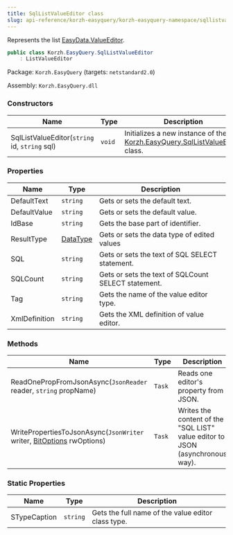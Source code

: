 ```yaml
---
title: SqlListValueEditor class
slug: api-reference/korzh-easyquery/korzh-easyquery-namespace/sqllistvalueeditor-class
---
```

Represents the list [EasyData.ValueEditor](/api-reference/easydata-core/easydata-namespace/valueeditor-class).
```csharp
public class Korzh.EasyQuery.SqlListValueEditor
    : ListValueEditor

```
Package: `Korzh.EasyQuery` (targets: `netstandard2.0`)

Assembly: `Korzh.EasyQuery.dll`

### Constructors

| Name | Type | Description | 
| --- | --- | --- | 
| SqlListValueEditor(`string` id, `string` sql) | `void` | Initializes a new instance of the [Korzh.EasyQuery.SqlListValueEditor](/api-reference/korzh-easyquery/korzh-easyquery-namespace/sqllistvalueeditor-class) class. | 


### Properties

| Name | Type | Description | 
| --- | --- | --- | 
| DefaultText | `string` | Gets or sets the default text. | 
| DefaultValue | `string` | Gets or sets the default value. | 
| IdBase | `string` | Gets the base part of identifier. | 
| ResultType | [DataType](/api-reference/easydata-core/easydata-namespace/datatype-enum) | Gets or sets the data type of edited values | 
| SQL | `string` | Gets or sets the text of SQL SELECT statement. | 
| SQLCount | `string` | Gets or sets the text of SQLCount SELECT statement. | 
| Tag | `string` | Gets the name of the value editor type. | 
| XmlDefinition | `string` | Gets the XML definition of value editor. | 


### Methods

| Name | Type | Description | 
| --- | --- | --- | 
| ReadOnePropFromJsonAsync(`JsonReader` reader, `string` propName) | `Task` | Reads one editor's property from JSON. | 
| WritePropertiesToJsonAsync(`JsonWriter` writer, [BitOptions](/api-reference/easydata-core/easydata-namespace/bitoptions-class) rwOptions) | `Task` | Writes the content of the "SQL LIST" value editor to JSON (asynchronous way). | 


### Static Properties

| Name | Type | Description | 
| --- | --- | --- | 
| STypeCaption | `string` | Gets the full name of the value editor class type. |